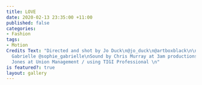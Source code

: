 ```yaml
---
title: LOVE
date: 2020-02-13 23:35:00 +11:00
published: false
categories:
- Fashion
tags:
- Motion
Credits Text: "Directed and shot by Jo Duck\n@jo_duck\n@artboxblack\n\nAssistant Sophie
  Gabrielle @sophie_gabrielle\nSound by Chris Murray at 3am productions\n@_3amproductions\n\nBradwyn
  Jones at Union Management / using TIGI Professional \n"
is featured?: true
layout: gallery
---
```



